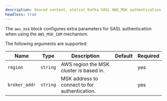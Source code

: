 ```yaml
---
description: Shared content, otelcol Kafka SASL AWS_MSK authentication
headless: true
---
```


The `aws_msk` block configures extra parameters for SASL authentication when
using the `AWS_MSK_IAM` mechanism.

The following arguments are supported:

| Name          | Type     | Description                                   | Default | Required |
| ------------- | -------- | --------------------------------------------- | ------- | -------- |
| `region`      | `string` | AWS region the MSK cluster is based in.       |         | yes      |
| `broker_addr` | `string` | MSK address to connect to for authentication. |         | yes      |

